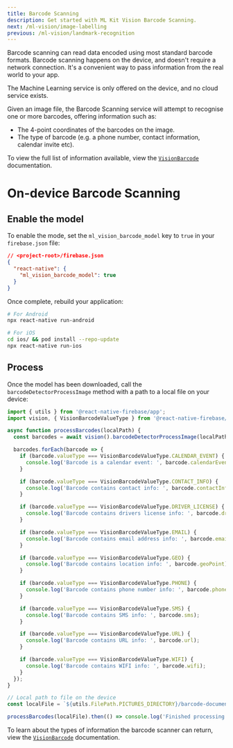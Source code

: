 ```yaml
---
title: Barcode Scanning
description: Get started with ML Kit Vision Barcode Scanning.
next: /ml-vision/image-labelling
previous: /ml-vision/landmark-recognition
---
```


Barcode scanning can read data encoded using most standard barcode formats. Barcode scanning happens on the device,
and doesn't require a network connection. It's a convenient way to pass information from the real world to your app.

The Machine Learning service is only offered on the device, and no cloud service exists.

Given an image file, the Barcode Scanning service will attempt to recognise one or more barcodes, offering information
such as:

- The 4-point coordinates of the barcodes on the image.
- The type of barcode (e.g. a phone number, contact information, calendar invite etc).

To view the full list of information available, view the [`VisionBarcode`](/reference/ml-vision/visionbarcode) documentation.

# On-device Barcode Scanning

## Enable the model

To enable the mode, set the `ml_vision_barcode_model` key to `true` in your `firebase.json` file:

```json
// <project-root>/firebase.json
{
  "react-native": {
    "ml_vision_barcode_model": true
  }
}
```

Once complete, rebuild your application:

```bash
# For Android
npx react-native run-android

# For iOS
cd ios/ && pod install --repo-update
npx react-native run-ios
```

## Process

Once the model has been downloaded, call the `barcodeDetectorProcessImage` method with a path to a local file on your device:

```js
import { utils } from '@react-native-firebase/app';
import vision, { VisionBarcodeValueType } from '@react-native-firebase/ml-vision';

async function processBarcodes(localPath) {
  const barcodes = await vision().barcodeDetectorProcessImage(localPath);

  barcodes.forEach(barcode => {
    if (barcode.valueType === VisionBarcodeValueType.CALENDAR_EVENT) {
      console.log('Barcode is a calendar event: ', barcode.calendarEvent);
    }

    if (barcode.valueType === VisionBarcodeValueType.CONTACT_INFO) {
      console.log('Barcode contains contact info: ', barcode.contactInfo);
    }

    if (barcode.valueType === VisionBarcodeValueType.DRIVER_LICENSE) {
      console.log('Barcode contains drivers license info: ', barcode.driverLicense);
    }

    if (barcode.valueType === VisionBarcodeValueType.EMAIL) {
      console.log('Barcode contains email address info: ', barcode.email);
    }

    if (barcode.valueType === VisionBarcodeValueType.GEO) {
      console.log('Barcode contains location info: ', barcode.geoPoint);
    }

    if (barcode.valueType === VisionBarcodeValueType.PHONE) {
      console.log('Barcode contains phone number info: ', barcode.phone);
    }

    if (barcode.valueType === VisionBarcodeValueType.SMS) {
      console.log('Barcode contains SMS info: ', barcode.sms);
    }

    if (barcode.valueType === VisionBarcodeValueType.URL) {
      console.log('Barcode contains URL info: ', barcode.url);
    }

    if (barcode.valueType === VisionBarcodeValueType.WIFI) {
      console.log('Barcode contains WIFI info: ', barcode.wifi);
    }
  });
}

// Local path to file on the device
const localFile = `${utils.FilePath.PICTURES_DIRECTORY}/barcode-document.jpg`;

processBarcodes(localFile).then(() => console.log('Finished processing file.'));
```

To learn about the types of information the barcode scanner can return, view the
[`VisionBarcode`](/reference/ml-vision/visionbarcode) documentation.
